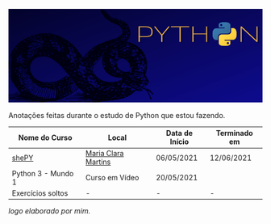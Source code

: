 ![](https://github.com/fernandarrios/estudodepython/blob/main/Python.png)

Anotações feitas durante o estudo de Python que estou fazendo.

| Nome do Curso       | Local           | Data de Início   | Terminado em |
|---------------------|-----------------|------------------|--------------|
| [shePY](https://github.com/fernandarrios/shePY) | [Maria Clara Martins](https://github.com/mariacmartins) | 06/05/2021 | 12/06/2021 |
| Python 3 - Mundo 1  | Curso em Vídeo  |  20/05/2021      |              |
| Exercícios soltos   |      -          |        -         |      -       |






*logo elaborado por mim.*
